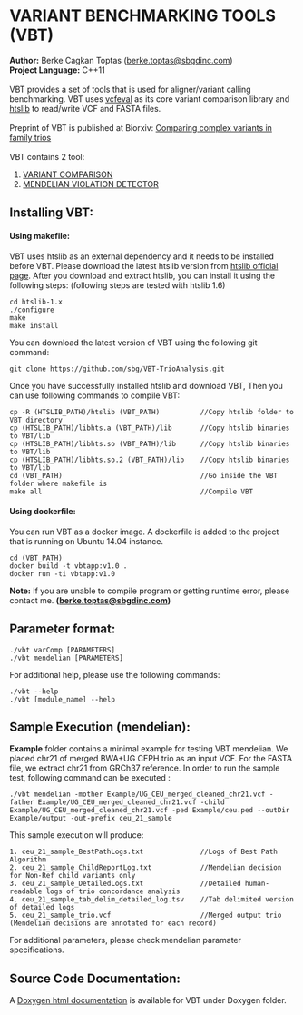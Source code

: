 # VARIANT BENCHMARKING TOOLS (VBT)

**Author:** Berke Cagkan Toptas (berke.toptas@sbgdinc.com) <br /> 
**Project Language:** C++11 <br />
<br />
VBT provides a set of tools that is used for aligner/variant calling benchmarking. VBT uses [vcfeval](https://github.com/RealTimeGenomics/rtg-tools) as its core variant comparison library and [htslib](https://htslib.org) to read/write VCF and FASTA files. 
<br />
<br />
Preprint of VBT is published at Biorxiv: [Comparing complex variants in family trios](https://doi.org/10.1101/253492)  <br/>
<br />
VBT contains 2 tool:

   1. [VARIANT COMPARISON](DuoComparison/README.md)   
   2. [MENDELIAN VIOLATION DETECTOR](MendelianViolation/README.md)

## Installing VBT:


#### Using makefile:

VBT uses htslib as an external dependency and it needs to be installed before VBT. Please download the latest htslib version from [htslib official page](https://htslib.org). After you download and extract htslib, you can install it using the following steps: (following steps are tested with htslib 1.6)

```
cd htslib-1.x
./configure
make
make install
```

You can download the latest version of VBT using the following git command:

```
git clone https://github.com/sbg/VBT-TrioAnalysis.git
```

Once you have successfully installed htslib and download VBT, Then you can use following commands to compile VBT:

```
cp -R (HTSLIB_PATH)/htslib (VBT_PATH)          //Copy htslib folder to VBT directory
cp (HTSLIB_PATH)/libhts.a (VBT_PATH)/lib       //Copy htslib binaries to VBT/lib 
cp (HTSLIB_PATH)/libhts.so (VBT_PATH)/lib      //Copy htslib binaries to VBT/lib
cp (HTSLIB_PATH)/libhts.so.2 (VBT_PATH)/lib    //Copy htslib binaries to VBT/lib
cd (VBT_PATH)                                  //Go inside the VBT folder where makefile is
make all                                       //Compile VBT
```
#### Using dockerfile:

You can run VBT as a docker image. A dockerfile is added to the project that is running on Ubuntu 14.04 instance.

```
cd (VBT_PATH)
docker build -t vbtapp:v1.0 .
docker run -ti vbtapp:v1.0
```

**Note:** If you are unable to compile program or getting runtime error, please contact me. **(berke.toptas@sbgdinc.com)**

## Parameter format:

```
./vbt varComp [PARAMETERS]
./vbt mendelian [PARAMETERS]
```
For additional help, please use the following commands:

```
./vbt --help
./vbt [module_name] --help
```

## Sample Execution (mendelian):

**Example** folder contains a minimal example for testing VBT mendelian. We placed chr21 of merged BWA+UG CEPH trio as an input VCF. For the FASTA file, we extract chr21 from GRCh37 reference. In order to run the sample test, following command can be executed :

```
./vbt mendelian -mother Example/UG_CEU_merged_cleaned_chr21.vcf -father Example/UG_CEU_merged_cleaned_chr21.vcf -child Example/UG_CEU_merged_cleaned_chr21.vcf -ped Example/ceu.ped --outDir Example/output -out-prefix ceu_21_sample
```
This sample execution will produce:

	1. ceu_21_sample_BestPathLogs.txt              //Logs of Best Path Algorithm
	2. ceu_21_sample_ChildReportLog.txt            //Mendelian decision for Non-Ref child variants only
	3. ceu_21_sample_DetailedLogs.txt              //Detailed human-readable logs of trio concordance analysis
	4. ceu_21_sample_tab_delim_detailed_log.tsv    //Tab delimited version of detailed logs
	5. ceu_21_sample_trio.vcf                      //Merged output trio (Mendelian decisions are annotated for each record)
	
For additional parameters, please check mendelian paramater specifications.

## Source Code Documentation:

A [Doxygen html documentation](Doxygen) is available for VBT under Doxygen folder.

